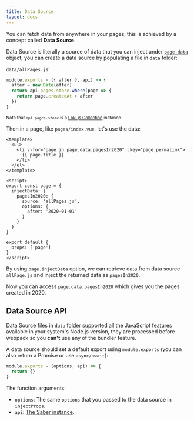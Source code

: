 ```yaml
---
title: Data Source
layout: docs
---
```


You can fetch data from anywhere in your pages, this is achieved by a concept called **Data Source**.

Data Source is literally a source of data that you can inject under [`page.data`](./pages.md#the-page-object) object, you can create a data source by populating a file in `data` folder:

`data/allPages.js`:

```js
module.exports = ({ after }, api) => {
  after = new Date(after)
  return api.pages.store.where(page => {
    return page.createdAt > after
  })
}
```

<small>Note that `api.pages.store` is a [Loki.js Collection](https://techfort.github.io/LokiJS/Collection.html) instance.</small>

Then in a page, like `pages/index.vue`, let's use the data:

```vue
<template>
  <ul>
    <li v-for="page in page.data.pagesIn2020" :key="page.permalink">
      {{ page.title }}
    </li>
  </ul>
</template>

<script>
export const page = {
  injectData: {
    pagesIn2020: {
      source: 'allPages.js',
      options: {
        after: '2020-01-01'
      }
    }
  }
}

export default {
  props: ['page']
}
</script>
```

By using `page.injectData` option, we can retrieve data from data source `allPage.js` and inject the returned data as `pagesIn2020`.

Now you can access `page.data.pagesIn2020` which gives you the pages created in 2020.

## Data Source API

Data Source files in `data` folder supported all the JavaScript features available in your system's Node.js version, they are processed before webpack so you **can't** use any of the bundler feature.

A data source should set a default export using `module.exports` (you can also return a Promise or use `async/await`):

```js
module.exports = (options, api) => {
  return {}
}
```

The function arguments:

- `options`: The same `options` that you passed to the data source in `injectProps`.
- `api`: [The Saber instance](./saber-instance.md).
